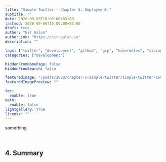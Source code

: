 ```yaml
---
title: "Simple Twitter - Chapter 5: Deployment!"
subtitle: ""
date: 2020-09-06T10:00:00+03:00
lastmod: 2020-09-06T10:00:00+03:00
draft: true
author: "Nir Galon"
authorLink: "https://nir.galon.io"
description: ""

tags: ["twitter", "development", "github", "gcp", "kubernetes", "storage", "cluster", "cloud", "cloud build", "triggers", "rolling update"]
categories: ["development"]

hiddenFromHomePage: false
hiddenFromSearch: false

featuredImage: "/posts/2020/chapter-5-simple-twitter/simple-twitter-cover.webp"
featuredImagePreview: ""

toc:
  enable: true
math:
  enable: false
lightgallery: true
license: ""
---
```


something

&nbsp;

## 4. Summary
